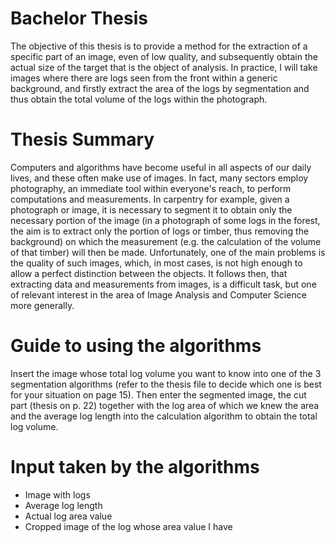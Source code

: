 # Bachelor Thesis
The objective of this thesis is to provide a method for the extraction of a specific part of an image, even of low quality, and subsequently obtain the actual size of the target that is the object of analysis.
In practice, I will take images where there are logs seen from the front within a generic background, and firstly extract the area of the logs by segmentation and thus obtain the total volume of the logs within the photograph.

# Thesis Summary
Computers and algorithms have become useful in all aspects of our daily lives, and these often make use of images. In fact, many sectors employ photography, an immediate tool within everyone's reach, to perform computations and measurements.
In carpentry for example, given a photograph or image, it is necessary to segment it to obtain only the necessary portion of the image (in a photograph of some logs in the forest, the aim is to extract only the portion of logs or timber, thus removing the background) on which the measurement (e.g. the calculation of the volume of that timber) will then be made. Unfortunately, one of the main problems is the quality of such images, which, in most cases, is not high enough to allow a perfect distinction between the objects. It follows then, that extracting data and measurements from images, is a difficult task, but one of relevant interest in the area of Image Analysis and Computer Science more generally.

# Guide to using the algorithms
Insert the image whose total log volume you want to know into one of the 3 segmentation algorithms (refer to the thesis file to decide which one is best for your situation on page 15). Then enter the segmented image, the cut part (thesis on p. 22) together with the log area of which we knew the area and the average log length into the calculation algorithm to obtain the total log volume.

# Input taken by the algorithms
* Image with logs
* Average log length
* Actual log area value
* Cropped image of the log whose area value I have
